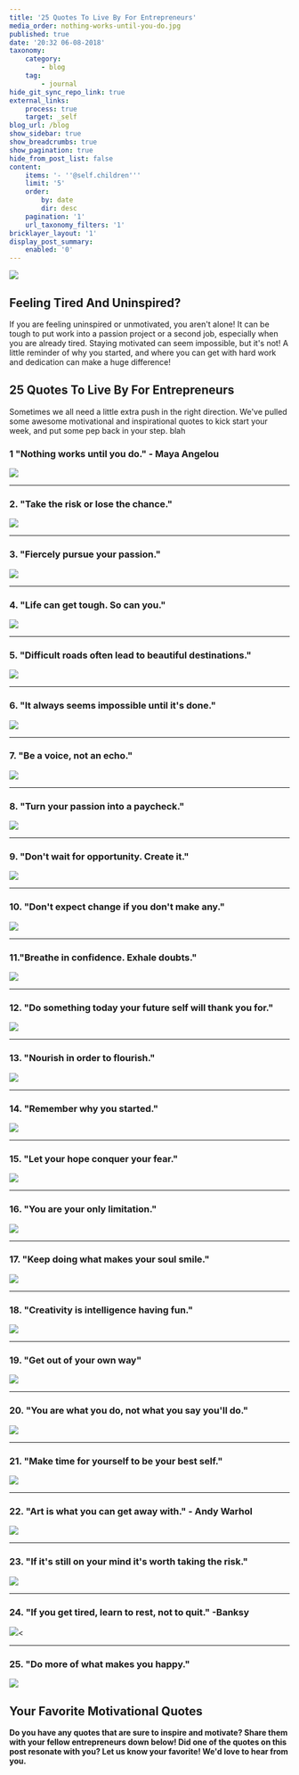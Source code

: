 ```yaml
---
title: '25 Quotes To Live By For Entrepreneurs'
media_order: nothing-works-until-you-do.jpg
published: true
date: '20:32 06-08-2018'
taxonomy:
    category:
        - blog
    tag:
        - journal
hide_git_sync_repo_link: true
external_links:
    process: true
    target: _self
blog_url: /blog
show_sidebar: true
show_breadcrumbs: true
show_pagination: true
hide_from_post_list: false
content:
    items: '- ''@self.children'''
    limit: '5'
    order:
        by: date
        dir: desc
    pagination: '1'
    url_taxonomy_filters: '1'
bricklayer_layout: '1'
display_post_summary:
    enabled: '0'
---
```


[![](25-quotes.jpg)](https://blog.printaura.com/blog/blog-posts/25quotestoliveby)

## Feeling Tired And Uninspired?

If you are feeling uninspired or unmotivated, you aren't alone! It can be tough to put work into a passion project or a second job, especially when you are already tired. Staying motivated can seem impossible, but it's not! A little reminder of why you started, and where you can get with hard work and dedication can make a huge difference!

## 25 Quotes To Live By For Entrepreneurs

Sometimes we all need a little extra push in the right direction. We've pulled some awesome motivational and inspirational quotes to kick start your week, and put some pep back in your step.
blah

### 1 "Nothing works until you do." - Maya Angelou
  
![](nothing-works-until-you-do.jpg)
    
<hr />

### 2. "Take the risk or lose the chance."

![](28.jpg)

<hr />

### 3. "Fiercely pursue your passion."

![](2.jpg)

<hr />

### 4. "Life can get tough. So can you."

![](27.jpg) 

<hr />

### 5. "Difficult roads often lead to beautiful destinations."

![](23.jpg)

<hr />

### 6. "It always seems impossible until it's done."

![](21.jpg)

<hr />

### 7. "Be a voice, not an echo."

![](20.jpg)

<hr />

### 8. "Turn your passion into a paycheck."

![](19.jpg)

<hr />

### 9. "Don't wait for opportunity. Create it."

![](18.jpg)

<hr />

### 10. "Don't expect change if you don't make any."

![](17.jpg)

<hr />

### 11."Breathe in confidence. Exhale doubts."

![](16.jpg)

<hr />

### 12. "Do something today your future self will thank you for."

![](15.jpg)

<hr />

### 13. "Nourish in order to flourish."

![](14.jpg)

<hr />

### 14. "Remember why you started."

![](24.jpg)

<hr />

### 15. "Let your hope conquer your fear."

![](13.jpg)

<hr />

### 16. "You are your only limitation."

![](12.jpg)

<hr />

### 17. "Keep doing what makes your soul smile."

![](11.jpg)

<hr />

### 18. "Creativity is intelligence having fun."

![](10.jpg)

<hr />

### 19. "Get out of your own way"

![](9.jpg)

<hr />

### 20. "You are what you do, not what you say you'll do."

![](8.jpg)

<hr />

### 21. "Make time for yourself to be your best self."

![](7.jpg)

<hr />

### 22. "Art is what you can get away with." - Andy Warhol

![](6.jpg)

<hr />

### 23. "If it's still on your mind it's worth taking the risk."

![](5.jpg)

<hr />

### 24. "If you get tired, learn to rest, not to quit." -Banksy

![](4.jpg)<

<hr />

### 25. "Do more of what makes you happy."

![](3.jpg)

## Your Favorite Motivational Quotes
**Do you have any quotes that are sure to inspire and motivate? Share them with your fellow entrepreneurs down below! Did one of the quotes on this post resonate with you? Let us know your favorite! We'd love to hear from you.**
